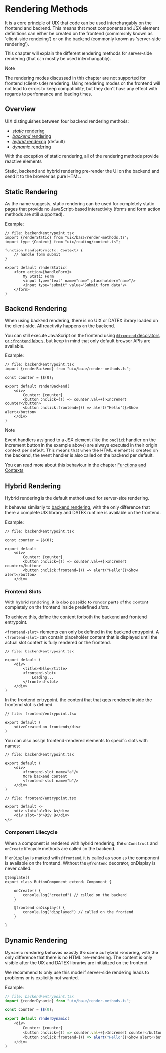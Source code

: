 # Rendering Methods

It is a core principle of UIX that code can be used interchangably on the frontend and backend.
This means that most components and JSX element definitions can either be created on the frontend (commmonly known as 'client-side rendering')
or on the backend (commonly known as 'server-side rendering').

This chapter will explain the different rendering methods for server-side rendering (that can mostly be used
interchangably).

> [!NOTE]
> The rendering modes discussed in this chapter are not supported for frontend (client-side) rendering.
> Using rendering modes on the frontend will not lead to errors to keep compatibility, but they don't
> have any effect with regards to performance and loading times.

## Overview

UIX distinguishes between four backend rendering methods:
 * [*static* rendering](#static-rendering)
 * [*backend* rendering](#backend-rendering)
 * [*hybrid* rendering](#hybrid-rendering) (default)
 * [*dynamic* rendering](#dynamic-rendering)

With the exception of static rendering, all of the rendering methods
provide reactive elements.

Static, backend and hybrid rendering pre-render the UI on the backend and send it
to the browser as pure HTML.


## Static Rendering

As the name suggests, static rendering can be used for completely static pages
that provide no JavaScript-based interactivity (forms and form action methods are still supported).

Example:
```tsx
// file: backend/entrypoint.tsx
import {renderStatic} from "uix/base/render-methods.ts";
import type {Context} from "uix/routing/context.ts";

function handleForm(ctx: Context) {
    // handle form submit
}

export default renderStatic(
    <form action={handleForm}>
        My Static Form
        <input type="text" name="name" placeholder="name"/>
        <input type="submit" value="Submit form data"/>
    </form>
)

```

## Backend Rendering

When using backend rendering, there is no UIX or DATEX library loaded on the client-side.
All reactivity happens on the backend. 

You can still execute JavaScript on the frontend using [`@frontend` decorators or `:frontend` labels](10%20Functions%20and%20Contexts.md#scenario-3-event-handlers-in-the-frontend-context),
but keep in mind that only default browser APIs are available.

Example:
```tsx
// file: backend/entrypoint.tsx
import {renderBackend} from "uix/base/render-methods.ts";

const counter = $$(0);

export default renderBackend(
    <div>
        Counter: {counter}
        <button onclick={() => counter.val++}>Increment counter</button>
        <button onclick:frontend={() => alert("Hello")}>Show alert</button>
    </div>
)
```

> [!NOTE]
> Event handlers assigned to a JSX element (like the `onclick` handler on the increment button in the example above) are always executed in their origin context per default.
> This means that when the HTML element is created on the backend, the event handler is also called on the backend per default.
> 
> You can read more about this behaviour in the chapter [Functions and Contexts](./10%20Functions%20and%20Contexts.md)


## Hybrid Rendering

Hybrid rendering is the default method used for server-side rendering.

It behaves similarily to [backend rendering](#backend-rendering), with the only difference
that there a complete UIX library and DATEX runtime is available on the frontend.

Example:
```tsx
// file: backend/entrypoint.tsx

const counter = $$(0);

export default
    <div>
        Counter: {counter}
        <button onclick={() => counter.val++}>Increment counter</button>
        <button onclick:frontend={() => alert("Hello")}>Show alert</button>
    </div>
```

### Frontend Slots

With hybrid rendering, it is also possible to render parts of the content completely on the frontend inside predefined *slots*.

To achieve this, define the content for both the backend and frontend entrypoint.

`<frontend-slot>` elements can only be defined in the backend entrypoint.
A `<frontend-slot>` can contain placeholder content that is displayed until the
actual slot content is fully rendered on the frontend.


```tsx
// file: backend/entrypoint.tsx

export default (
    <div>
        <title>Hello</title>
        <frontend-slot>
            Loading...
        </frontend-slot>
    </div>
)
```

In the frontend entrypoint, the content that that gets rendered inside the frontend slot is defined.

```tsx
// file: frontend/entrypoint.tsx

export default (
    <div>Created on frontend</div>
)
```

You can also assign frontend-rendered elements to specific slots with names:
```tsx
// file: backend/entrypoint.tsx

export default (
    <div>
        <frontend-slot name="a"/>
        More backend content
        <frontend-slot name="b"/>
    </div>
)
```

```tsx
// file: frontend/entrypoint.tsx

export default <>
    <div slot="a">Div A</div> 
    <div slot="b">Div B</div> 
</>
```


### Component Lifecycle

When a component is rendered with hybrid rendering,
the `onConstruct` and `onCreate` lifecycle methods are called on
the backend. 

If `onDisplay` is marked with `@frontend`, it is called
as soon as the component is available on the frontend.
Without the `@frontend` decorator, onDisplay is never called.

```tsx
@template()
export class ButtonComponent extends Component {

    onCreate() {
        console.log("created") // called on the backend
    }
 
    @frontend onDisplay() {
        console.log("displayed") // called on the frontend
    }

}
```


## Dynamic Rendering

Dynamic rendering behaves exactly the same as hybrid rendering, with the only difference that
there is no HTML pre-rendering. 
The content is only visible after the UIX and DATEX libraries are initialized on the frontend.

We recommend to only use this mode if server-side rendering leads to problems or is explicitly not wanted.

Example:
```ts
// file: backend/entrypoint.tsx
import {renderDynamic} from "uix/base/render-methods.ts";

const counter = $$(0);

export default renderDynamic(
    <div>
        Counter: {counter}
        <button onclick={() => counter.val++}>Increment counter</button>
        <button onclick:frontend={() => alert("Hello")}>Show alert</button>
    </div>
)
```
